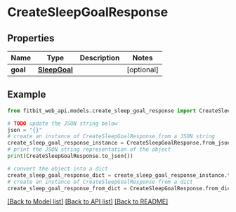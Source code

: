 # CreateSleepGoalResponse

## Properties

| Name     | Type                          | Description | Notes      |
| -------- | ----------------------------- | ----------- | ---------- |
| **goal** | [**SleepGoal**](SleepGoal.md) |             | [optional] |

## Example

```python
from fitbit_web_api.models.create_sleep_goal_response import CreateSleepGoalResponse

# TODO update the JSON string below
json = "{}"
# create an instance of CreateSleepGoalResponse from a JSON string
create_sleep_goal_response_instance = CreateSleepGoalResponse.from_json(json)
# print the JSON string representation of the object
print(CreateSleepGoalResponse.to_json())

# convert the object into a dict
create_sleep_goal_response_dict = create_sleep_goal_response_instance.to_dict()
# create an instance of CreateSleepGoalResponse from a dict
create_sleep_goal_response_from_dict = CreateSleepGoalResponse.from_dict(create_sleep_goal_response_dict)
```

[[Back to Model list]](../README.md#documentation-for-models) [[Back to API list]](../README.md#documentation-for-api-endpoints) [[Back to README]](../README.md)
